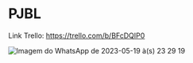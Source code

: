 # PJBL

Link Trello: https://trello.com/b/BFcDQIP0



![Imagem do WhatsApp de 2023-05-19 à(s) 23 29 19](https://github.com/ThiagoLuzvilv/PJBL_RPG/assets/105388805/5615c9bf-8bf9-46c7-902c-51cd2585a881)
